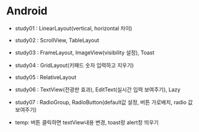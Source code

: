 # Android

* study01 : LinearLayout(vertical, horizontal 차이)
* study02 : ScrollView, TableLayout
* study03 : FrameLayout, ImageView(visibility 설정), Toast
* study04 : GridLayout(키패드 숫자 입력하고 지우기)
* study05 : RelativeLayout
* study06 : TextView(전광판 효과), EditText(실시간 입력 보여주기), Lazy
* study07 : RadioGroup, RadioButton(default값 설정, 버튼 가로배치, radio 값 보여주기)

* temp: 버튼 클릭하면 textView내용 변경, toast랑 alert창 띄우기
